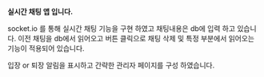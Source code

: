 **실시간 채팅 앱 입니다.**


socket.io 를 통해 실시간 채팅 기능을 구현 하였고 채팅내용은 db에 입력 하고 있습니다.
이전 채팅을 db에서 읽어오고 버튼 클릭으로 채팅 삭제 및 특정 부분에서 읽어오는 기능이 적용되어 있습니다.

입장 or 퇴장 알림을 표시하고 간략한 관리자 페이지를 구성 하였습니다.
